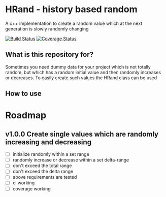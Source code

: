 # HRand - history based random
A c++ implementation to create a random value which at the next generation is slowly randomly changing

[![Build Status](https://travis-ci.org/mezorian/HRand.svg?branch=development)](https://travis-ci.org/mezorian/HRand) [![Coverage Status](https://coveralls.io/repos/github/mezorian/HRand/badge.svg?branch=development)](https://coveralls.io/github/mezorian/HRand?branch=development)

## What is this repository for?
Sometimes you need dummy data for your project which is not totally random, but which has a random initial value and then randomly increases or decreases. 
To easily create such values the HRand class can be used

## How to use

# Roadmap

## v1.0.0 Create single values which are randomly increasing and decreasing
- [ ] initialize randomly within a set range
- [ ] randomly increase or decrease within a set delta-range 
- [ ] don't exceed the total range
- [ ] don't exceed the delta range
- [ ] above requirements are tested
- [ ] ci working
- [ ] coverage working
